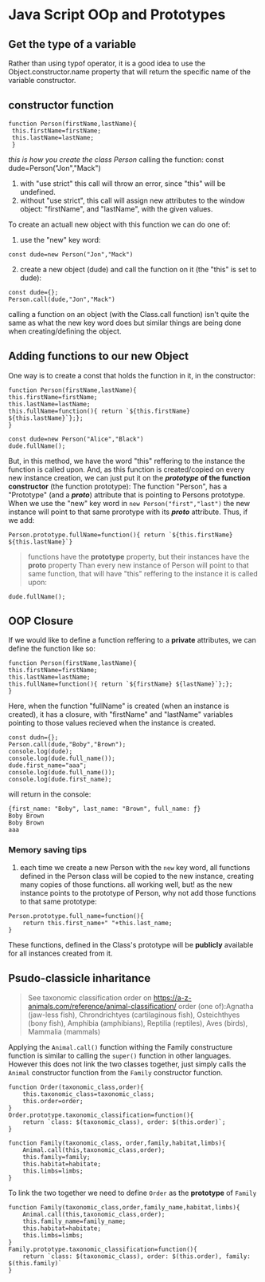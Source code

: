 # Java Script OOp and Prototypes

## Get the type of a variable

Rather than using typof operator, it is a good idea to use the Object.constructor.name property that will return the specific name of the variable constructor.

## constructor function

```
function Person(firstName,lastName){
 this.firstName=firstName;
 this.lastName=lastName;
 }
```

_this is how you create the class Person_
calling the function:
const dude=Person("Jon","Mack")

1.  with "use strict" this call will throw an error, since "this" will be undefined.
2.  without "use strict", this call will assign new attributes to the window object: "firstName", and "lastName", with the given values.

To create an actuall new object with this function we can do one of:

1.  use the "new" key word:

```
const dude=new Person("Jon","Mack")
```

2.  create a new object (dude) and call the function on it (the "this" is set to dude):

```
const dude={};
Person.call(dude,"Jon","Mack")
```

calling a function on an object (with the Class.call function) isn't quite the same as what the new key word does but similar things are being done when creating/defining the object.

## Adding functions to our new Object

One way is to create a const that holds the function in it, in the constructor:

```
function Person(firstName,lastName){
this.firstName=firstName;
this.lastName=lastName;
this.fullName=function(){ return `${this.firstName} ${this.lastName}`};};
}

const dude=new Person("Alice","Black")
dude.fullName();
```

But, in this method, we have the word "this" reffering to the instance the function is called upon. And, as this function is created/copied on every new instance creation, we can just put it on the **_prototype_ of the function constructor** (the function prototype):
The function "Person", has a "Prototype" (and a **_proto_**) attribute that is pointing to Persons prototype.
When we use the "new" key word in `new Person("first","last")` the new instance will point to that same prorotype with its **_proto_**
attribute.
Thus, if we add:

```
Person.prototype.fullName=function(){ return `${this.firstName} ${this.lastName}`}
```

> functions have the **prototype** property, but their instances have the **proto** property
> Than every new instance of Person will point to that same function, that will have "this" reffering to the instance it is called upon:

```
dude.fullName();
```

## OOP Closure

If we would like to define a function reffering to a **private** attributes, we can define the function like so:

```
function Person(firstName,lastName){
this.firstName=firstName;
this.lastName=lastName;
this.fullName=function(){ return `${firstName} ${lastName}`};};
}
```

Here, when the function "fullName" is created (when an instance is created), it has a closure, with "firstName" and "lastName" variables pointing to those values
recieved when the instance is created.

```
const dudn={};
Person.call(dude,"Boby","Brown");
console.log(dude);
console.log(dude.full_name());
dude.first_name="aaa";
console.log(dude.full_name());
console.log(dude.first_name);
```

will return in the console:

```
{first_name: "Boby", last_name: "Brown", full_name: ƒ}
Boby Brown
Boby Brown
aaa
```

### Memory saving tips

1. each time we create a new Person with the `new` key word, all functions defined in the Person class will be copied to the new instance, creating many copies of those functions. all working well, but! as the new instance points to the prototype of Person, why not add those functions to that same prototype:

```
Person.prototype.full_name=function(){
    return this.first_name+" "+this.last_name;
}
```

These functions, defined in the Class's prototype will be **publicly** available for all instances created from it.

## Psudo-classicle inharitance

> See taxonomic classification order on https://a-z-animals.com/reference/animal-classification/
> order (one of):Agnatha (jaw-less fish), Chrondrichtyes (cartilaginous fish), Osteichthyes (bony fish), Amphibia (amphibians), Reptilia (reptiles), Aves (birds), Mammalia (mammals)

Applying the `Animal.call()` function withing the Family constructure function is similar to calling the `super()` function in other languages.
However this does not link the two classes together, just simply calls the `Animal` constructor function from the `Family` constructor function.

```
function Order(taxonomic_class,order){
    this.taxonomic_class=taxonomic_class;
    this.order=order;
}
Order.prototype.taxonomic_classification=function(){
    return `class: $(taxonomic_class), order: $(this.order)`;
}

function Family(taxonomic_class, order,family,habitat,limbs){
    Animal.call(this,taxonomic_class,order);
    this.family=family;
    this.habitat=habitate;
    this.limbs=limbs;
}
```

To link the two together we need to define `Order` as the **prototype** of `Family`

```
function Family(taxonomic_class,order,family_name,habitat,limbs){
    Animal.call(this,taxonomic_class,order);
    this.family_name=family_name;
    this.habitat=habitate;
    this.limbs=limbs;
}
Family.prototype.taxonomic_classification=function(){
    return `class: $(taxonomic_class), order: $(this.order), family: $(this.family)`
}
```
